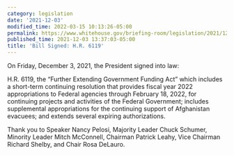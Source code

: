 ```yaml
---
category: legislation
date: '2021-12-03'
modified_time: 2022-03-15 10:13:26-05:00
permalink: https://www.whitehouse.gov/briefing-room/legislation/2021/12/03/bill-signed-h-r-6119/
published_time: 2021-12-03 13:37:03-05:00
title: 'Bill Signed: H.R. 6119'
---
```

 
On Friday, December 3, 2021, the President signed into law:

H.R. 6119, the “Further Extending Government Funding Act” which includes
a short-term continuing resolution that provides fiscal year 2022
appropriations to Federal agencies through February 18, 2022, for
continuing projects and activities of the Federal Government; includes
supplemental appropriations for the continuing support of Afghanistan
evacuees; and extends several expiring authorizations.

Thank you to Speaker Nancy Pelosi, Majority Leader Chuck Schumer,
Minority Leader Mitch McConnell, Chairman Patrick Leahy, Vice Chairman
Richard Shelby, and Chair Rosa DeLauro.
